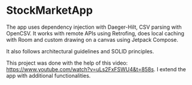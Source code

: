 # StockMarketApp

The app uses dependency injection with Daeger-Hilt, CSV parsing with OpenCSV. It works with remote APIs using Retrofing, does local caching with Room and custom drawing on a canvas using Jetpack Compose. 

It also follows architectural guidelines and SOLID principles.

This project was done with the help of this video: https://www.youtube.com/watch?v=uLs2FxFSWU4&t=858s. I extend the app with additional functionalities.
